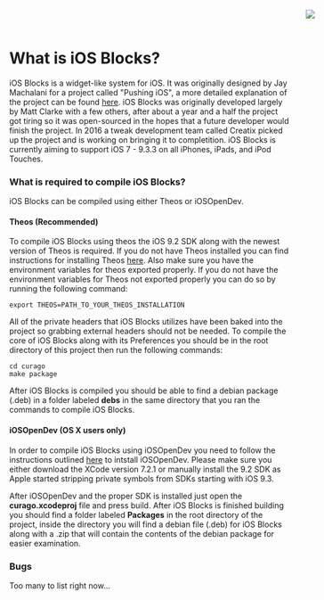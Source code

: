 <a name="top" href="http://iosblocks.com"><img align="right" style="margin: -45px;" src="https://github.com/andrewwiik/iOS-Blocks/blob/master/iOS-Blocks.png?raw=true"></a>

What is iOS Blocks?
======

iOS Blocks is a widget-like system for iOS. It was originally designed by Jay Machalani for a project called "Pushing iOS", a more detailed explanation of the project can be found <a href="http://jaymachalani.com/blog/2014/5/29/pushing-ios">here</a>. iOS Blocks was originally developed largely by Matt Clarke with a few others, after about a year and a half the project got tiring so it was open-sourced in the hopes that a future developer would finish the project. In 2016 a tweak development team called Creatix picked up the project and is working on bringing it to completition. iOS Blocks is currently aiming to support iOS 7 - 9.3.3 on all iPhones, iPads, and iPod Touches.

### What is required to compile iOS Blocks? ###

iOS Blocks can be compiled using either Theos or iOSOpenDev.

#### Theos (Recommended) ####

To compile iOS Blocks using theos the iOS 9.2 SDK along with the newest version of Theos is required. If you do not have Theos installed you can find instructions for installing Theos <a href="https://github.com/theos/theos/wiki/Installation">here</a>. Also make sure you have the environment variables for theos exported properly. If you do not have the environment variables for Theos not exported properly you can do so by running the following command:

``` export THEOS=PATH_TO_YOUR_THEOS_INSTALLATION ```

All of the private headers that iOS Blocks utilizes have been baked into the project so grabbing external headers should not be needed. To compile the core of iOS Blocks along with its Preferences you should be in the root directory of this project then run the following commands:

``` 
cd curago
make package
```

After iOS Blocks is compiled you should be able to find a debian package (.deb) in a folder labeled **debs** in the same directory that you ran the commands to compile iOS Blocks.

#### iOSOpenDev (OS X users only) ####

In order to compile iOS Blocks using iOSOpenDev you need to follow the instructions outlined <a href="https://github.com/wzqcongcong/iOSOpenDev">here</a> to intstall iOSOpenDev. Please make sure you either download the XCode version 7.2.1 or manually install the 9.2 SDK as Apple started stripping private symbols from SDKs starting with iOS 9.3.

After iOSOpenDev and the proper SDK is installed just open the **curago.xcodeproj** file and press build. After iOS Blocks is finished building you should find  a folder labeled **Packages** in the root directory of the project, inside the directory you will find a debian file (.deb) for iOS Blocks along with a .zip that will contain the contents of the debian package for easier examination.


### Bugs ###

Too many to list right now...
